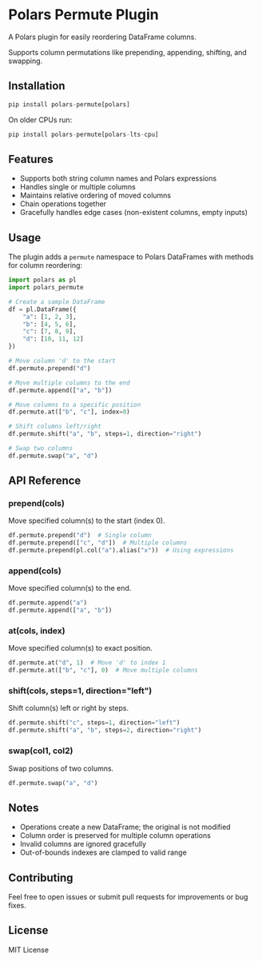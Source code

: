 # Polars Permute Plugin

A Polars plugin for easily reordering DataFrame columns.

Supports column permutations like prepending, appending, shifting, and swapping.

## Installation

```python
pip install polars-permute[polars]
```

On older CPUs run:

```python
pip install polars-permute[polars-lts-cpu]
```

## Features

- Supports both string column names and Polars expressions
- Handles single or multiple columns
- Maintains relative ordering of moved columns
- Chain operations together
- Gracefully handles edge cases (non-existent columns, empty inputs)

## Usage

The plugin adds a `permute` namespace to Polars DataFrames with methods for column reordering:

```python
import polars as pl
import polars_permute

# Create a sample DataFrame
df = pl.DataFrame({
    "a": [1, 2, 3],
    "b": [4, 5, 6],
    "c": [7, 8, 9],
    "d": [10, 11, 12]
})

# Move column 'd' to the start
df.permute.prepend("d")

# Move multiple columns to the end
df.permute.append(["a", "b"])

# Move columns to a specific position
df.permute.at(["b", "c"], index=0)

# Shift columns left/right
df.permute.shift("a", "b", steps=1, direction="right")

# Swap two columns
df.permute.swap("a", "d")
```

## API Reference

### prepend(cols)
Move specified column(s) to the start (index 0).
```python
df.permute.prepend("d")  # Single column
df.permute.prepend(["c", "d"])  # Multiple columns
df.permute.prepend(pl.col("a").alias("x"))  # Using expressions
```

### append(cols)
Move specified column(s) to the end.
```python
df.permute.append("a")
df.permute.append(["a", "b"])
```

### at(cols, index)
Move specified column(s) to exact position.
```python
df.permute.at("d", 1)  # Move 'd' to index 1
df.permute.at(["b", "c"], 0)  # Move multiple columns
```

### shift(cols, steps=1, direction="left")
Shift column(s) left or right by steps.
```python
df.permute.shift("c", steps=1, direction="left")
df.permute.shift("a", "b", steps=2, direction="right")
```

### swap(col1, col2)
Swap positions of two columns.
```python
df.permute.swap("a", "d")
```

## Notes

- Operations create a new DataFrame; the original is not modified
- Column order is preserved for multiple column operations
- Invalid columns are ignored gracefully
- Out-of-bounds indexes are clamped to valid range

## Contributing

Feel free to open issues or submit pull requests for improvements or bug fixes.

## License

MIT License
